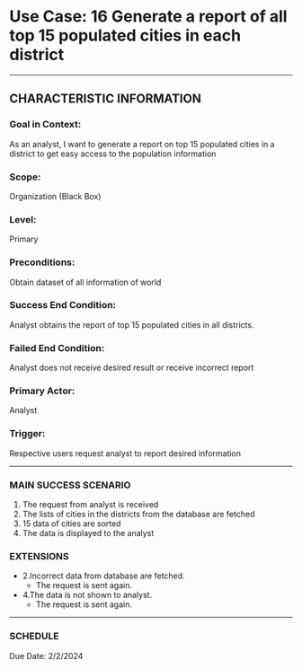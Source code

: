 # Use Case: 16 	Generate a report of all top 15 populated cities in each district

----------------------
## CHARACTERISTIC INFORMATION
### Goal in Context: 
As an analyst, I want to generate a report on top 15 populated cities in a district to get easy access to the population information
### Scope: 
Organization (Black Box)
### Level: 
Primary
### Preconditions: 
Obtain dataset of all information of world
### Success End Condition: 
Analyst obtains the report of top 15 populated cities in all districts.
### Failed End Condition: 
Analyst does not receive desired result or receive incorrect report
### Primary Actor: 
Analyst
### Trigger: 
Respective users request analyst to report desired information

----------------------
### MAIN SUCCESS SCENARIO
1.	The request from analyst is received
2.	The lists of cities in the districts from the database are fetched
3.	15 data of cities are sorted
4.	The data is displayed to the analyst

### EXTENSIONS
-  2.Incorrect data from database are fetched.
    - The request is sent again.
-  4.The data is not shown to analyst.
    - The request is sent again.
----------------------
### SCHEDULE
Due Date: 2/2/2024

